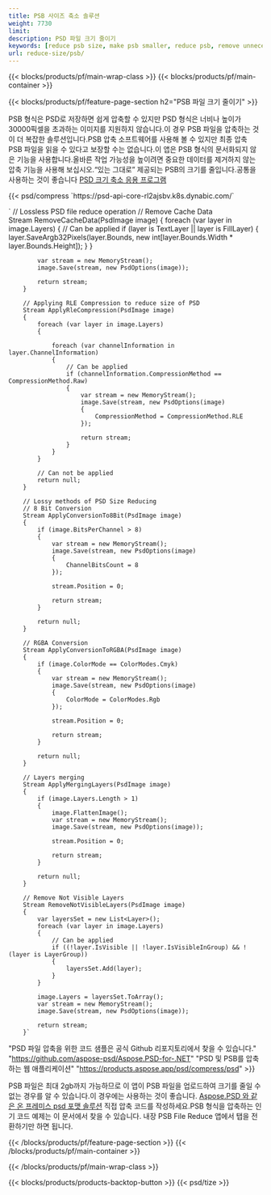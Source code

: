 ```yaml
---
title: PSB 사이즈 축소 솔루션
weight: 7730
limit: 
description: PSD 파일 크기 줄이기
keywords: [reduce psb size, make psb smaller, reduce psb, remove unnecessary psb data, compress psb file, compress psb]
url: reduce-size/psb/
---
```

{{< blocks/products/pf/main-wrap-class >}}
{{< blocks/products/pf/main-container >}}

{{< blocks/products/pf/feature-page-section h2="PSB 파일 크기 줄이기" >}}

<p>PSB 형식은 PSD로 저장하면 쉽게 압축할 수 있지만 PSD 형식은 너비나 높이가 30000픽셀을 초과하는 이미지를 지원하지 않습니다.이 경우 PSB 파일을 압축하는 것이 더 복잡한 솔루션입니다.PSB 압축 소프트웨어를 사용해 볼 수 있지만 최종 압축 PSB 파일을 읽을 수 있다고 보장할 수는 없습니다.이 앱은 PSB 형식의 문서화되지 않은 기능을 사용합니다.올바른 작업 가능성을 높이려면 중요한 데이터를 제거하지 않는 압축 기능을 사용해 보십시오.“있는 그대로” 제공되는 PSB의 크기를 줄입니다.공통을 사용하는 것이 좋습니다 <a href="/psd/reduce-size">PSD 크기 축소 응용 프로그램</a></p>
{{< psd/compress `https://psd-api-core-rl2ajsbv.k8s.dynabic.com/` 

`        // Lossless PSD file reduce operation
        // Remove Cache Data			
        Stream RemoveCacheData(PsdImage image)
        {
            foreach (var layer in image.Layers)
            {
                // Can be applied
                if (layer is TextLayer || layer is FillLayer)
                {
                    layer.SaveArgb32Pixels(layer.Bounds, new int[layer.Bounds.Width * layer.Bounds.Height]);
                }
            }

            var stream = new MemoryStream();
            image.Save(stream, new PsdOptions(image));

            return stream;
        }

        // Applying RLE Compression to reduce size of PSD
        Stream ApplyRleCompression(PsdImage image)
        {
            foreach (var layer in image.Layers)
            {

                foreach (var channelInformation in layer.ChannelInformation)
                {
                    // Can be applied
                    if (channelInformation.CompressionMethod == CompressionMethod.Raw)
                    {
                        var stream = new MemoryStream();
                        image.Save(stream, new PsdOptions(image)
                        {
                            CompressionMethod = CompressionMethod.RLE
                        });

                        return stream;
                    }
                }
            }

            // Can not be applied
            return null;
        }

        // Lossy methods of PSD Size Reducing
        // 8 Bit Conversion
        Stream ApplyConversionTo8Bit(PsdImage image)
        {
            if (image.BitsPerChannel > 8)
            {
                var stream = new MemoryStream();
                image.Save(stream, new PsdOptions(image)
                {
                    ChannelBitsCount = 8
                });

                stream.Position = 0;

                return stream;
            }

            return null;
        }
       
        // RGBA Conversion
        Stream ApplyConversionToRGBA(PsdImage image)
        {
            if (image.ColorMode == ColorModes.Cmyk)
            {
                var stream = new MemoryStream();
                image.Save(stream, new PsdOptions(image)
                {
                    ColorMode = ColorModes.Rgb
                });

                stream.Position = 0;

                return stream;
            }

            return null;
        }

        // Layers merging
        Stream ApplyMergingLayers(PsdImage image)
        {
            if (image.Layers.Length > 1)
            {
                image.FlattenImage();
                var stream = new MemoryStream();
                image.Save(stream, new PsdOptions(image));

                stream.Position = 0;

                return stream;
            }

            return null;
        }

        // Remove Not Visible Layers
        Stream RemoveNotVisibleLayers(PsdImage image)
        {
            var layersSet = new List<Layer>();
            foreach (var layer in image.Layers)
            {
                // Can be applied
                if ((!layer.IsVisible || !layer.IsVisibleInGroup) && !(layer is LayerGroup))
                {
                    layersSet.Add(layer);
                }
            }

            image.Layers = layersSet.ToArray();
            var stream = new MemoryStream();
            image.Save(stream, new PsdOptions(image));

            return stream;
        }` 
"PSD 파일 압축을 위한 코드 샘플은 공식 Github 리포지토리에서 찾을 수 있습니다."  "https://github.com/aspose-psd/Aspose.PSD-for-.NET" 
"PSD 및 PSB를 압축하는 웹 애플리케이션" "https://products.aspose.app/psd/compress/psd" >}}
<p>PSB 파일은 최대 2gb까지 가능하므로 이 앱이 PSB 파일을 업로드하여 크기를 줄일 수 없는 경우를 알 수 있습니다.이 경우에는 사용하는 것이 좋습니다. <a href="/psd">Aspose.PSD 와 같은 온 프레미스 psd 포맷 솔루션</a> 직접 압축 코드를 작성하세요.PSB 형식을 압축하는 인기 코드 예제는 이 문서에서 찾을 수 있습니다. 내장 PSB File Reduce 앱에서 탭을 전환하기만 하면 됩니다.</p>
{{< /blocks/products/pf/feature-page-section >}}
{{< /blocks/products/pf/main-container >}}


{{< /blocks/products/pf/main-wrap-class >}}

{{< blocks/products/products-backtop-button >}}
{{< psd/tize >}}
